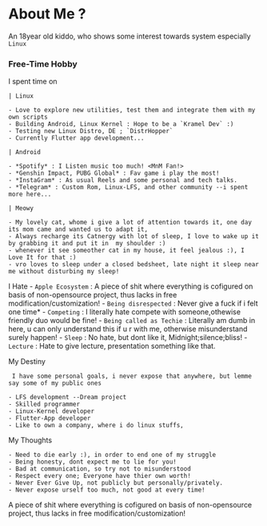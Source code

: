 # About Me ?

An 18year old kiddo, who shows some interest towards system especially `Linux`

### Free-Time Hobby

I spent time on

	| Linux

	- Love to explore new utilities, test them and integrate them with my own scripts
	- Building Android, Linux Kernel : Hope to be a `Kramel Dev` :)
	- Testing new Linux Distro, DE ; `DistrHopper`
	- Currently Flutter app development...

	| Android

	- *Spotify* : I Listen music too much! <MnM Fan!>
	- *Genshin Impact, PUBG Global* : Fav game i play the most!
	- *InstaGram* : As usual Reels and some personal and tech talks.
	- *Telegram* : Custom Rom, Linux-LFS, and other community --i spent more here...

	| Meowy

	- My lovely cat, whome i give a lot of attention towards it, one day its mom came and wanted us to adapt it, 
	- Always recharge its Catnergy with lot of sleep, I love to wake up it by grabbing it and put it in  my shoulder :)
	- whenever it see someother cat in my house, it feel jealous :), I Love It for that :)
	- vro loves to sleep under a closed bedsheet, late night it sleep near me without disturbing my sleep!

I Hate
	- `Apple Ecosystem` : A piece of shit where everything is cofigured on basis of non-opensource project,
thus lacks in free modification/customization!
	- `Being disrespected` : Never give a fuck if i felt one time*
	- `Competing` : I literally hate compete with someone,othewise friendly duo would be fine!
	- `Being called as Techie` : Literally am dumb in here, u can only understand this if u r with me, otherwise misunderstand surely happen!
	- `Sleep` : No hate, but dont like it, Midnight;silence;bliss!
	- `Lecture` : Hate to give lecture, presentation something like that.

My Destiny

	 I have some personal goals, i never expose that anywhere, but lemme say some of my public ones

	- LFS development --Dream project
	- Skilled programmer
	- Linux-Kernel developer
	- Flutter-App developer
	- Like to own a company, where i do linux stuffs,

My Thoughts

	- Need to die early :), in order to end one of my struggle
	- Being honesty, dont expect me to lie for you!
	- Bad at communication, so try not to misunderstood
	- Respect every one; Everyone have thier own worth!
	- Never Ever Give Up, not publicly but personally/privately.
	- Never expose urself too much, not good at every time!


A piece of shit where everything is cofigured on basis of non-opensource project,
thus lacks in free modification/customization!
